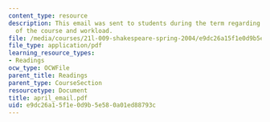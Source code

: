 ```yaml
---
content_type: resource
description: This email was sent to students during the term regarding the status
  of the course and workload.
file: /media/courses/21l-009-shakespeare-spring-2004/e9dc26a15f1e0d9b5e580a01ed88793c_april_email.pdf
file_type: application/pdf
learning_resource_types:
- Readings
ocw_type: OCWFile
parent_title: Readings
parent_type: CourseSection
resourcetype: Document
title: april_email.pdf
uid: e9dc26a1-5f1e-0d9b-5e58-0a01ed88793c
---
```


